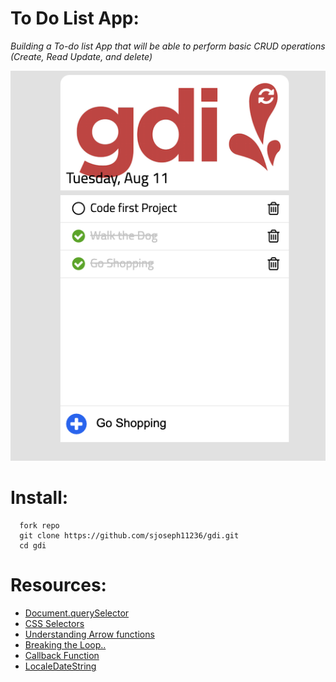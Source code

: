# To Do List App: 

_Building a To-do list App that will be able to perform basic CRUD operations (Create, Read Update, and delete)_

<p align="center">
  <img src="./img/mock.png"  alt="gdi"/>
</p>

# Install: 
```
  fork repo
  git clone https://github.com/sjoseph11236/gdi.git
  cd gdi
```

# Resources: 
- [Document.querySelector](https://developer.mozilla.org/en-US/docs/Web/API/Document/querySelector)
- [CSS Selectors](https://www.w3schools.com/css/css_selectors.asp)
- [Understanding Arrow functions](https://janhesters.com/understanding-arrow-functions/)
- [Breaking the Loop..](https://medium.com/@RhinoDavid/processing-javascript-arrays-with-foreach-map-reduce-bf40d1e5eac4)
- [Callback Function](https://developer.mozilla.org/en-US/docs/Glossary/Callback_function)
- [LocaleDateString](https://medium.com/swlh/use-tolocaledatestring-to-format-javascript-dates-2959108ea020)